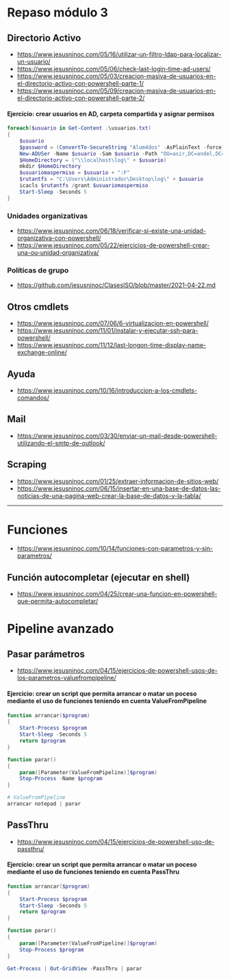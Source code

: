 # Repaso módulo 3

## Directorio Activo
* https://www.jesusninoc.com/05/16/utilizar-un-filtro-ldap-para-localizar-un-usuario/
* https://www.jesusninoc.com/05/06/check-last-login-time-ad-users/
* https://www.jesusninoc.com/05/03/creacion-masiva-de-usuarios-en-el-directorio-activo-con-powershell-parte-1/
* https://www.jesusninoc.com/05/09/creacion-masiva-de-usuarios-en-el-directorio-activo-con-powershell-parte-2/

#### Ejercicio: crear usuarios en AD, carpeta compartida y asignar permisos
```PowerShell
foreach($usuario in Get-Content .\usuarios.txt)
{
    $usuario
    $password = (ConvertTo-SecureString "Alum4dos" -AsPlainText -force)
    New-ADUSer -Name $usuario -Sam $usuario -Path "OU=asir,DC=andel,DC=local" -AccountPassword $password -Enable $true
    $HomeDirectory = ("\\localhost\log\" + $usuario)
    mkdir $HomeDirectory
    $usuariomaspermiso = $usuario + ":F"
    $rutantfs = "C:\Users\Administrador\Desktop\log\" + $usuario
    icacls $rutantfs /grant $usuariomaspermiso
    Start-Sleep -Seconds 5
}
```

### Unidades organizativas
* https://www.jesusninoc.com/06/18/verificar-si-existe-una-unidad-organizativa-con-powershell/
* https://www.jesusninoc.com/05/22/ejercicios-de-powershell-crear-una-ou-unidad-organizativa/

### Políticas de grupo
* https://github.com/jesusninoc/ClasesISO/blob/master/2021-04-22.md

## Otros cmdlets
* https://www.jesusninoc.com/07/06/6-virtualizacion-en-powershell/
* https://www.jesusninoc.com/11/01/instalar-y-ejecutar-ssh-para-powershell/
* https://www.jesusninoc.com/11/12/last-longon-time-display-name-exchange-online/

## Ayuda
* https://www.jesusninoc.com/10/16/introduccion-a-los-cmdlets-comandos/
## Mail
* https://www.jesusninoc.com/03/30/enviar-un-mail-desde-powershell-utilizando-el-smtp-de-outlook/
## Scraping
* https://www.jesusninoc.com/01/25/extraer-informacion-de-sitios-web/
* https://www.jesusninoc.com/06/15/insertar-en-una-base-de-datos-las-noticias-de-una-pagina-web-crear-la-base-de-datos-y-la-tabla/

-------------------

# Funciones
* https://www.jesusninoc.com/10/14/funciones-con-parametros-y-sin-parametros/
## Función autocompletar (ejecutar en shell)
* https://www.jesusninoc.com/04/25/crear-una-funcion-en-powershell-que-permita-autocompletar/

# Pipeline avanzado

## Pasar parámetros
* https://www.jesusninoc.com/04/15/ejercicios-de-powershell-usos-de-los-parametros-valuefrompipeline/

#### Ejercicio: crear un script que permita arrancar o matar un poceso mediante el uso de funciones teniendo en cuenta ValueFromPipeline
```PowerShell
function arrancar($program)
{
    Start-Process $program
    Start-Sleep -Seconds 5
    return $program
}

function parar()
{
    param([Parameter(ValueFromPipeline)]$program)
    Stop-Process -Name $program
}

# ValueFromPipeline
arrancar notepad | parar
```

## PassThru
* https://www.jesusninoc.com/04/15/ejercicios-de-powershell-uso-de-passthru/

#### Ejercicio: crear un script que permita arrancar o matar un poceso mediante el uso de funciones teniendo en cuenta PassThru
```PowerShell
function arrancar($program)
{
    Start-Process $program
    Start-Sleep -Seconds 5
    return $program
}

function parar()
{
    param([Parameter(ValueFromPipeline)]$program)
    Stop-Process $program
}

Get-Process | Out-GridView -PassThru | parar
```
